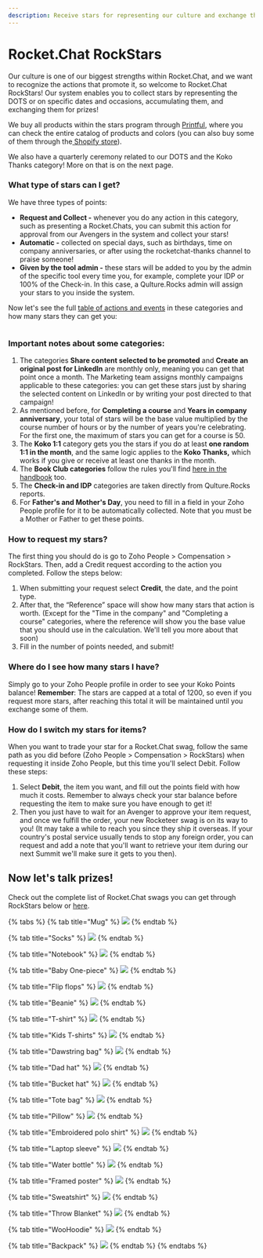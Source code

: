 ```yaml
---
description: Receive stars for representing our culture and exchange them for prizes!
---
```


# Rocket.Chat RockStars

Our culture is one of our biggest strengths within Rocket.Chat, and we want to recognize the actions that promote it, so welcome to Rocket.Chat RockStars! Our system enables you to collect stars by representing the DOTS or on specific dates and occasions, accumulating them, and exchanging them for prizes!

We buy all products within the stars program through [Printful](https://www.printful.com/custom-products), where you can check the entire catalog of products and colors (you can also buy some of them through the[ Shopify store](https://rocket-chat.myshopify.com/)).

We also have a quarterly ceremony related to our DOTS and the Koko Thanks category! More on that is on the next page.

### What type of stars can I get?

We have three types of points:

* **Request and Collect -** whenever you do any action in this category, such as presenting a Rocket.Chats, you can submit this action for approval from our Avengers in the system and collect your stars!
* **Automatic -** collected on special days, such as birthdays, time on company anniversaries, or after using the rocketchat-thanks channel to praise someone!
* **Given by the tool admin -** these stars will be added to you by the admin of the specific tool every time you, for example, complete your IDP or 100% of the Check-in. In this case, a Qulture.Rocks admin will assign your stars to you inside the system.

Now let's see the full [table of actions and events](https://docs.google.com/spreadsheets/d/1GfdttY-0eFtzY5ZerPKRaAwvSQGaxjbFSZsa4RoebuA/edit#gid=0) in these categories and how many stars they can get you:

<figure><img src="../../.gitbook/assets/RockStars.png" alt=""><figcaption></figcaption></figure>

### **Important notes about some categories:**

1. The categories **Share content selected to be promoted** and **Create an original post for LinkedIn** are monthly only, meaning you can get that point once a month. The Marketing team assigns monthly campaigns applicable to these categories: you can get these stars just by sharing the selected content on LinkedIn or by writing your post directed to that campaign!
2. As mentioned before, for **Completing a course** and **Years in company anniversary**, your total of stars will be the base value multiplied by the course number of hours or by the number of years you're celebrating. For the first one, the maximum of stars you can get for a course is 50.
3. The **Koko 1:1** category gets you the stars if you do at least **one random 1:1 in the month**, and the same logic applies to the **Koko Thanks,** which works if you give or receive at least one thanks in the month.
4. The **Book Club categories** follow the rules you'll find [here in the handbook](https://handbook.rocket.chat/company/people/developing-yourself/the-book-club) too.
5. The **Check-in and IDP** categories are taken directly from Qulture.Rocks reports.
6. For **Father's and Mother's Day**, you need to fill in a field in your Zoho People profile for it to be automatically collected. Note that you must be a Mother or Father to get these points.

### How to request my stars?

The first thing you should do is go to Zoho People > Compensation > RockStars. Then, add a Credit request according to the action you completed. Follow the steps below:

1. When submitting your request select **Credit**, the date, and the point type.
2. After that, the “Reference” space will show how many stars that action is worth. (Except for the "Time in the company" and "Completing a course" categories, where the reference will show you the base value that you should use in the calculation. We'll tell you more about that soon)
3. Fill in the number of points needed, and submit!&#x20;

### Where do I see how many stars I have?

Simply go to your Zoho People profile in order to see your Koko Points balance! **Remember**: The stars are capped at a total of 1200, so even if you request more stars, after reaching this total it will be maintained until you exchange some of them.

### How do I switch my stars for items?

When you want to trade your star for a Rocket.Chat swag, follow the same path as you did before (Zoho People > Compensation > RockStars) when requesting it inside Zoho People, but this time you'll select Debit. Follow these steps:

1. Select **Debit**, the item you want, and fill out the points field with how much it costs. Remember to always check your star balance before requesting the item to make sure you have enough to get it!
2. Then you just have to wait for an Avenger to approve your item request, and once we fulfill the order, your new Rocketeer swag is on its way to you! (It may take a while to reach you since they ship it overseas. If your country's postal service usually tends to stop any foreign order, you can request and add a note that you'll want to retrieve your item during our next Summit we'll make sure it gets to you then).

## **Now let's talk prizes!**

Check out the complete list of Rocket.Chat swags you can get through RockStars below or [here](https://docs.google.com/spreadsheets/d/1GfdttY-0eFtzY5ZerPKRaAwvSQGaxjbFSZsa4RoebuA/edit?usp=sharing).

{% tabs %}
{% tab title="Mug" %}
![](../../.gitbook/assets/mug.png)
{% endtab %}

{% tab title="Socks" %}
![](../../.gitbook/assets/socks.png)
{% endtab %}

{% tab title="Notebook" %}
![](../../.gitbook/assets/notebook.png)
{% endtab %}

{% tab title="Baby One-piece" %}
![](../../.gitbook/assets/tiptop.png)
{% endtab %}

{% tab title="Flip flops" %}
![](../../.gitbook/assets/flipflops.png)
{% endtab %}

{% tab title="Beanie" %}
![](../../.gitbook/assets/beanie.png)
{% endtab %}

{% tab title="T-shirt" %}
![](../../.gitbook/assets/tshirts.png)
{% endtab %}

{% tab title="Kids T-shirts" %}
![](../../.gitbook/assets/Allstars.png)
{% endtab %}

{% tab title="Dawstring bag" %}
![](../../.gitbook/assets/drawstring.png)
{% endtab %}

{% tab title="Dad hat" %}
![](<../../.gitbook/assets/dad hat.png>)
{% endtab %}

{% tab title="Bucket hat" %}
![](../../.gitbook/assets/bucket.png)
{% endtab %}

{% tab title="Tote bag" %}
![](../../.gitbook/assets/tote.png)
{% endtab %}

{% tab title="Pillow" %}
![](../../.gitbook/assets/pillow.png)
{% endtab %}

{% tab title="Embroidered polo shirt" %}
![](<../../.gitbook/assets/polo shirts.png>)
{% endtab %}

{% tab title="Laptop sleeve" %}
![](../../.gitbook/assets/laptop.png)
{% endtab %}

{% tab title="Water bottle" %}
![](../../.gitbook/assets/bottle.png)
{% endtab %}

{% tab title="Framed poster" %}
![](<../../.gitbook/assets/framed poster.png>)
{% endtab %}

{% tab title="Sweatshirt" %}
![](../../.gitbook/assets/sweatshirt.png)
{% endtab %}

{% tab title="Throw Blanket" %}
![](<../../.gitbook/assets/throw towel.png>)
{% endtab %}

{% tab title="WooHoodie" %}
![](../../.gitbook/assets/hoodie.png)
{% endtab %}

{% tab title="Backpack" %}
![](../../.gitbook/assets/backpack.png)
{% endtab %}
{% endtabs %}
